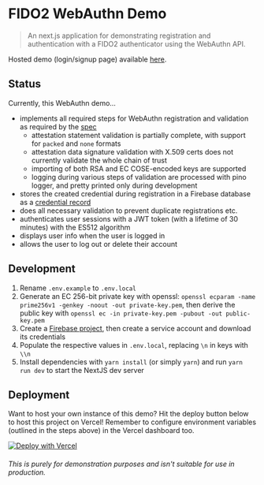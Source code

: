 # FIDO2 WebAuthn Demo

> An next.js application for demonstrating registration and authentication 
> with a FIDO2 authenticator using the WebAuthn API.

Hosted demo (login/signup page) available [here](https://webauth.vercel.app).

## Status
Currently, this WebAuthn demo...
* implements all required steps for WebAuthn registration and 
validation as required by the [spec](https://w3c.github.io/webauthn/#sctn-rp-operations)
  * attestation statement validation is partially complete,
  with support for `packed` and `none` formats
  * attestation data signature validation with X.509 certs
  does not currently validate the whole chain of trust
  * importing of both RSA and EC COSE-encoded keys are supported
  * logging during various steps of validation are processed with
  pino logger, and pretty printed only during development
* stores the created credential during registration in a Firebase
database as a [credential record](https://w3c.github.io/webauthn/#credential-record)
* does all necessary validation to prevent duplicate registrations etc.
* authenticates user sessions with a JWT token (with a lifetime of 30
minutes) with the ES512 algorithm
* displays user info when the user is logged in
* allows the user to log out or delete their account

## Development
1. Rename `.env.example` to `.env.local`
2. Generate an EC 256-bit private key with openssl:
`openssl ecparam -name prime256v1 -genkey -noout -out private-key.pem`,
then derive the public key with `openssl ec -in private-key.pem -pubout -out public-key.pem`
3. Create a [Firebase project](https://console.firebase.google.com/), then create a service account and download its credentials
4. Populate the respective values in `.env.local`, replacing `\n` in
keys with `\\n`
5. Install dependencies with `yarn install` (or simply `yarn`) and
run `yarn run dev` to start the NextJS dev server

## Deployment
Want to host your own instance of this demo? Hit the deploy button
below to host this project on Vercel! Remember to configure environment
variables (outlined in the steps above) in the Vercel dashboard too.

[![Deploy with Vercel](https://vercel.com/button)](https://vercel.com/new/clone?repository-url=https%3A%2F%2Fgithub.com%2FcryptoAlgorithm%2Fwebauthn-demo)

###### _This is purely for demonstration purposes and isn't suitable for use in production._
